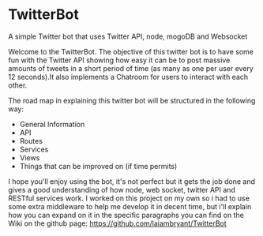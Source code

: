# TwitterBot
A simple Twitter bot that uses Twitter API, node, mogoDB and Websocket

Welcome to the TwitterBot. The objective of this twitter bot is to have some fun with the Twitter API showing how easy it can be to post massive amounts of tweets in a short period of time (as many as one per user every 12 seconds).It also implements a Chatroom for users to interact with each other.

The road map in explaining this twitter bot will be structured in the following way:

* General Information
* API
* Routes
* Services
* Views
* Things that can be improved on (if time permits)

I hope you'll enjoy using the bot, it's not perfect but it gets the job done and gives a good understanding of how node, web socket, twitter API and RESTful services work. I worked on this project on my own so i had to use some extra middleware to help me develop it in decent time, but i'll explain how you can expand on it in the specific paragraphs you can find on the Wiki on the github page: https://github.com/laiambryant/TwitterBot

